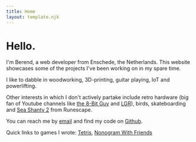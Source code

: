 ```yaml
---
title: Home
layout: template.njk
---
```


# Hello.

I'm Berend, a web developer from Enschede, the Netherlands. This website showcases some of the projects I've been working on in my spare time.

I like to dabble in woodworking, 3D-printing, guitar playing, IoT and powerlifting.

Other interests in which I don't actively partake include retro hardware (big fan of Youtube channels like <a href="https://www.youtube.com/channel/UC8uT9cgJorJPWu7ITLGo9Ww" target="_blank">the 8-Bit Guy</a> and <a href="https://www.youtube.com/channel/UCLx053rWZxCiYWsBETgdKrQ" target="_blank">LGR</a>), birds, skateboarding and <a href="https://www.youtube.com/watch?v=_nRzQlQ7tAw" target="_blank">Sea Shanty 2</a> from Runescape.

You can reach me by <a href="mailto:berendswennenhuis@gmail.com">email</a> and find my code on <a href="https://github.com/berenddeperend/" target="_blank">Github</a>.

Quick links to games I wrote: <a href="/tetris" target="_blank">Tetris</a>, <a href="/nonogram" target="_blank">Nonogram With Friends</a>